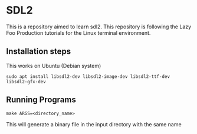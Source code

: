 # SDL2

This is a repository aimed to learn sdl2. This repository is following the
Lazy Foo Production tutorials for the Linux terminal environment.

## Installation steps

This works on Ubuntu (Debian system)

```
sudo apt install libsdl2-dev libsdl2-image-dev libsdl2-ttf-dev libsdl2-gfx-dev
```

## Running Programs

```
make ARGS=<directory_name>
```
This will generate a binary file in the input directory with the same name
